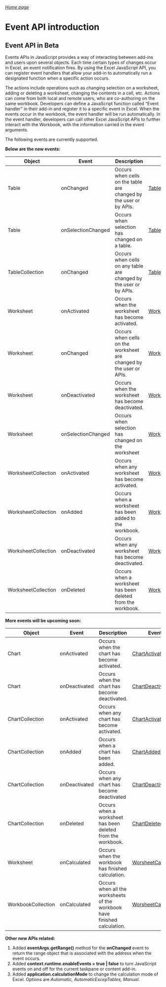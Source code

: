 _[Home page](../index.md)_



# Event API introduction

## Event API in Beta
Events APIs in JavaScript provides a way of interacting between add-ins and users upon several objects. Each time certain types of changes occur in Excel, an event notification fires. By using the Excel JavaScript API, you can register event handlers that allow your add-in to automatically run a designated function when a specific action occurs. 

The actions include operations such as changing selection on a worksheet, adding or deleting a worksheet, changing the contents in a cell, etc. Actions can come from both local and remote users, who are co-authoring on the same workbook. Developers can define a JavaScript function called “Event handler” in their add-in and register it to a specific event in Excel. When the events occur in the workbook, the event handler will be run automatically. In the event handler, developers can call other Excel JavaScript APIs to further interact with the Workbook, with the information carried in the event arguments.

The following events are currently supported.

**Below are the new events:**

| Object | Event | Description | Event Argument |
| --- | --- | --- | --- |
| Table | onChanged | Occurs when cells on the table are changed by the user or by APIs. | [TableChangedEventArgs](https://github.com/OfficeDev/office-js-docs/blob/ExcelJs_OpenSpec/reference/excel/tablechangedeventargs.md) |
| Table | onSelectionChanged | Occurs when selection has changed on a table. | [TableSelectionChangedEventArgs](https://github.com/OfficeDev/office-js-docs/blob/ExcelJs_OpenSpec/reference/excel/tableselectionchangedeventargs.md) |
| TableCollection | onChanged | Occurs when cells on any table are changed by the user or by APIs. | [TableChangedEventArgs](https://github.com/OfficeDev/office-js-docs/blob/ExcelJs_OpenSpec/reference/excel/tablechangedeventargs.md) |
| Worksheet | onActivated | Occurs when the worksheet has become activated. | [WorksheetActivatedEventArgs](https://github.com/OfficeDev/office-js-docs/blob/ExcelJs_OpenSpec/reference/excel/worksheetactivatedeventargs.md) |
| Worksheet| onChanged | Occurs when cells on the worksheet are changed by the user or APIs. | [WorksheetChangedEventArgs](https://github.com/OfficeDev/office-js-docs/blob/ExcelJs_OpenSpec/reference/excel/worksheetchangedeventargs.md) |
| Worksheet | onDeactivated | Occurs when the worksheet has become deactivated. | [WorksheetDeactivatedEventArgs](https://github.com/OfficeDev/office-js-docs/blob/ExcelJs_OpenSpec/reference/excel/worksheetdeactivatedeventargs.md) |
| Worksheet | onSelectionChanged | Occurs when selection has changed on the worksheet | [WorksheetSelectionChangedEventArgs](https://github.com/OfficeDev/office-js-docs/blob/ExcelJs_OpenSpec/reference/excel/worksheetselectionchangedeventargs.md) |
| WorksheetCollection | onActivated | Occurs when any worksheet has become activated. | [WorksheetActivatedEventArgs](https://github.com/OfficeDev/office-js-docs/blob/ExcelJs_OpenSpec/reference/excel/worksheetactivatedeventargs.md) |
| WorksheetCollection | onAdded | Occurs when a worksheet has been added to the workbook. | [WorksheetAddedEventArgs](https://github.com/OfficeDev/office-js-docs/blob/ExcelJs_OpenSpec/reference/excel/worksheetaddedeventargs.md) |
| WorksheetCollection| onDeactivated | Occurs when any worksheet has become deactivated. | [WorksheetDeactivatedEventArgs](https://github.com/OfficeDev/office-js-docs/blob/ExcelJs_OpenSpec/reference/excel/worksheetdeactivatedeventargs.md) |
| WorksheetCollection | onDeleted | Occurs when a worksheet has been deleted from the workbook. | [WorksheetDeletedEventargs](https://github.com/OfficeDev/office-js-docs/blob/ExcelJs_OpenSpec/reference/excel/worksheetdeletedeventargs.md) |

**More events will be upcoming soon:**

| Object | Event | Description | Event Argument |
| --- | --- | --- | --- |
| Chart | onActivated | Occurs when the chart has become activated. | [ChartActivatedEventArgs](https://github.com/OfficeDev/office-js-docs/blob/ExcelJs_OpenSpec/reference/excel/chartactivatedeventargs.md) |
| Chart | onDeactivated | Occurs when the chart has become deactivated. | [ChartDeactivatedEventArgs](https://github.com/OfficeDev/office-js-docs/blob/ExcelJs_OpenSpec/reference/excel/chartdeactivatedeventargs.md) |
| ChartCollection | onActivated | Occurs when any chart has become activated. | [ChartActivatedEventArgs](https://github.com/OfficeDev/office-js-docs/blob/ExcelJs_OpenSpec/reference/excel/chartactivatedeventargs.md) |
| ChartCollection | onAdded | Occurs when a chart has been added. | [ChartAddedEventArgs](https://github.com/OfficeDev/office-js-docs/blob/ExcelJs_OpenSpec/reference/excel/chartaddedeventargs.md) |
| ChartCollection | onDeactivated | Occurs when any chart has become deactivated | [ChartDeactivatedEventArgs](https://github.com/OfficeDev/office-js-docs/blob/ExcelJs_OpenSpec/reference/excel/chartdeactivatedeventargs.md) |
| ChartCollection | onDeleted | Occurs when a worksheet has been deleted from the workbook. | [ChartDeletedEvent](https://github.com/OfficeDev/office-js-docs/blob/ExcelJs_OpenSpec/reference/excel/chartdeletedevent.md) |
| Worksheet | onCalculated | Occurs when the workbook has finished calculation. | [WorsheetCalculatedEventArgs](https://github.com/OfficeDev/office-js-docs/blob/ExcelJs_OpenSpec/reference/excel/worksheetcalculatedeventargs.md) |
| WorkbookCollection | onCalculated | Occurs when all the worksheets of the workbook have finished calculation. | [WorsheetCalculatedEventArgs](https://github.com/OfficeDev/office-js-docs/blob/ExcelJs_OpenSpec/reference/excel/worksheetcalculatedeventargs.md) |

**Other new APIs related:**

1. Added **eventArgs.getRange()** method for the **onChanged** event to return the range object that is associated with the address when the event occurs.
2. Added **context.runtime.enableEvents = true | false** to turn JavaScript events on and off for the current taskpane or content add-in.
3. Added **application.calculationMode** to change the calculation mode of Excel. Options are _Automatic, AutomaticExcepTables, Manual_.
